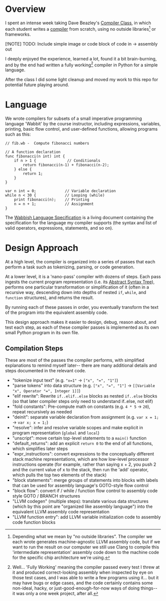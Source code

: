 # Overview

I spent an intense week taking Dave Beazley's [Compiler Class](https://www.dabeaz.com/compiler.html), in which each student writes a [compiler](https://en.wikipedia.org/wiki/Compiler) from scratch, using no outside libraries[^1] or frameworks.

[!NOTE]
TODO: Include simple image or code block of code in -> assembly out

I deeply enjoyed the experience, learned a lot, found it a bit brain-burning, and by the end had written a fully working[^2] compiler in Python for a simple language.

[^1]: Depending what we mean by "no outside libraries". The compiler we each wrote generates machine-agnostic LLVM assembly code, but if we want to run the result on our computer we still use Clang to compile this 'intermediate representation' assembly code down to the machine code for the specific chip architecture we're using.

[^2]: Well... 'Fully Working' meaning the compiler passed every test I threw at it and produced correct-looking assembly when inspected by eye on those test cases, and I was able to write a few programs using it... but it may have bugs or edge cases, and the code certainly contains some non-ideal, hacky, or just-good-enough-for-now ways of doing things-- it was only a one week project, after all.

After the class I did some light cleanup and moved my work to this repo for potential future playing around.

# Language

We wrote compilers for subsets of a small imperative programming language 'Wabbit' by the course instructor, including expressions, variables, printing, basic flow control, and user-defined functions, allowing programs such as this:

```
// fib.wb -  Compute fibonacci numbers

// A function declaration
func fibonacci(n int) int {
    if n > 1 {              // Conditionals
        return fibonacci(n-1) + fibonacci(n-2);
    } else {
        return 1;
    }
}

var n int = 0;             // Variable declaration
while n < 30 {             // Looping (while)
    print fibonacci(n);    // Printing
    n = n + 1;             // Assignment
}
```


The [Wabbish Language Specification](Wabbish-Specification.md) is a living document containing the specification for the language my compiler supports (the syntax and list of valid operators, expressions, statements, and so on).

# Design Approach

At a high level, the compiler is organized into a series of passes that each perform a task such as tokenizing, parsing, or code generation.

At a lower level, it is a 'nano-pass' compiler with dozens of steps. Each pass ingests the current program representation (i.e. its [Abstract Syntax Tree](https://en.wikipedia.org/wiki/Abstract_syntax_tree)), performs one particular transformation or simplification of it (often in a recursive way, descending down into depths of nested `if`, `while`, and `function` structures), and returns the result. 

By running each of these passes in order, you eventually transform the text of the program into the equivalent assembly code.

This design approach makes it easier to design, debug, reason about, and test each step, as each of these compiler passes is implemented as its own small Python program in its own file.

## Compilation Steps

These are most of the passes the compiler performs, with simplified explanations to remind myself later-- there are many additional details and steps documented in the relevant code.

* "tokenize input text" (e.g. `"x=1"` -> `["x", "=", "1"]`)
* "parse tokens" into data structure (e.g. `["x", "=", "1"]` -> `[[Variable "x", Operator "=", Integer 1]]`)
* "elif rewrite": Rewrite `if..elif..else` blocks as nested `if..else` blocks (so that later compiler steps only need to understand if..else, not elif)
* "fold constants": Pre-compute math on constants (e.g. `4 * 5` -> `20`), repeat recursively as needed
* "deinit": separate variable declaration from assignment (e.g. `var x = 1;` -> `var x; x = 1;`)
* "resolve": infer and resolve variable scopes and make explicit in program representation (`global` and `local`)
* "unscript": move certain top-level statements to a `main()` function
* "default_returns": add an explicit `return 0` to the end of all functions, which simplifies later steps
* "expr_instructions": convert expressions to the conceptually different stack machine representations, which are how low-level processor instructions operate (for example, rather than saying x + 2, you push 2 and the current value of x to the stack, then run the 'add' operator, which pulls the top two elements of the stack)
* "block statements": merge groups of statements into blocks with labels that can be used for assembly language's GOTO-style flow control
* "block flow": convert if / while / function flow control to assembly code style GOTO / BRANCH structures 
* "LLVM codegen" (multiple steps): translate various data structures (which by this point are "organized like assembly language") into the equivalent LLVM assembly code representation
* "LLVM function entry": add LLVM variable initialization code to assembly code function blocks



